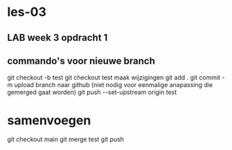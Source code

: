 # les-03
## LAB week 3 opdracht 1
## commando's voor nieuwe branch
git checkout -b test
git checkout test
maak wijzigingen
git add .
git commit -m <message>
upload branch naar github (niet nodig voor eenmalige anapassing die gemerged gaat worden)
git push --set-upstream origin test
# samenvoegen
git checkout main
git merge test
git push
